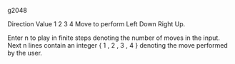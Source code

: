 
g2048

Direction Value	1	2	3	4
Move to perform	Left	Down	Right	Up.

Enter n to play in finite steps denoting the number of moves in the input.
Next 
n
 lines contain an integer 
{
1
,
2
,
3
,
4
}
 denoting the move performed by the user.

